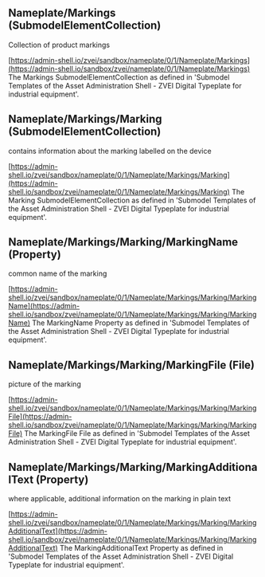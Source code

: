 
## Nameplate/Markings (SubmodelElementCollection)
Collection of product markings

[https://admin-shell.io/zvei/sandbox/nameplate/0/1/Nameplate/Markings](https://admin-shell.io/sandbox/zvei/nameplate/0/1/Nameplate/Markings) The Markings SubmodelElementCollection as defined in 'Submodel Templates of the Asset Administration Shell - ZVEI Digital Typeplate for industrial equipment'.

## Nameplate/Markings/Marking (SubmodelElementCollection)
contains information about the marking labelled on the device

[https://admin-shell.io/zvei/sandbox/nameplate/0/1/Nameplate/Markings/Marking](https://admin-shell.io/sandbox/zvei/nameplate/0/1/Nameplate/Markings/Marking) The Marking SubmodelElementCollection as defined in 'Submodel Templates of the Asset Administration Shell - ZVEI Digital Typeplate for industrial equipment'.

## Nameplate/Markings/Marking/MarkingName (Property)
common name of the marking

[https://admin-shell.io/zvei/sandbox/nameplate/0/1/Nameplate/Markings/Marking/MarkingName](https://admin-shell.io/sandbox/zvei/nameplate/0/1/Nameplate/Markings/Marking/MarkingName) The MarkingName Property as defined in 'Submodel Templates of the Asset Administration Shell - ZVEI Digital Typeplate for industrial equipment'.

## Nameplate/Markings/Marking/MarkingFile (File)
picture of the marking 

[https://admin-shell.io/zvei/sandbox/nameplate/0/1/Nameplate/Markings/Marking/MarkingFile](https://admin-shell.io/sandbox/zvei/nameplate/0/1/Nameplate/Markings/Marking/MarkingFile) The MarkingFile File as defined in 'Submodel Templates of the Asset Administration Shell - ZVEI Digital Typeplate for industrial equipment'.

## Nameplate/Markings/Marking/MarkingAdditionalText (Property)
where applicable, additional information on the marking in plain text

[https://admin-shell.io/zvei/sandbox/nameplate/0/1/Nameplate/Markings/Marking/MarkingAdditionalText](https://admin-shell.io/sandbox/zvei/nameplate/0/1/Nameplate/Markings/Marking/MarkingAdditionalText) The MarkingAdditionalText Property as defined in 'Submodel Templates of the Asset Administration Shell - ZVEI Digital Typeplate for industrial equipment'.
